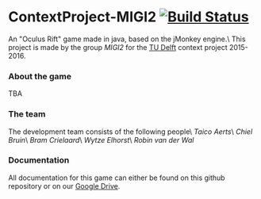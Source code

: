 # ContextProject-MIGI2 [![Build Status](https://travis-ci.org/Taeir/ContextProject-MIGI2.svg?branch=master)](https://travis-ci.org/Taeir/ContextProject-MIGI2)
An "Oculus Rift" game made in java, based on the jMonkey engine.\\
This project is made by the group *MIGI2* for the [TU Delft] context project 2015-2016.

### About the game
TBA

### The team
The development team consists of the following people\\
*Taico Aerts*\\
*Chiel Bruin*\\
*Bram Crielaard*\\
*Wytze Elhorst*\\
*Robin van der Wal*

### Documentation
All documentation for this game can either be found on this github repository or on our [Google Drive].


[Google Drive]: https://drive.google.com/folderview?id=0B1ltTFwLvmz_N2p6WkRwblZ5bDA&usp=sharing
[TU Delft]: http://tudelft.nl/
